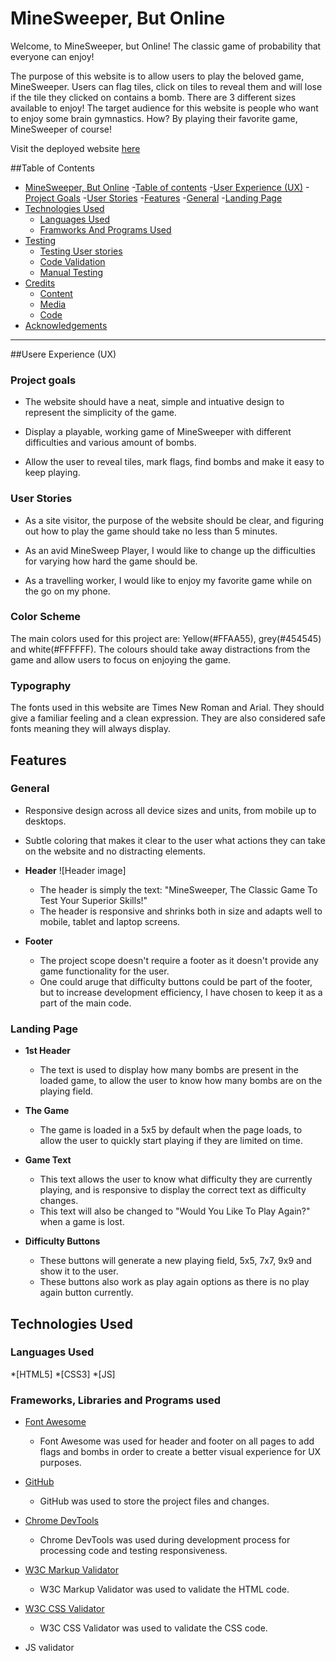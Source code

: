 # MineSweeper, But Online

Welcome, to MineSweeper, but Online! The classic game of probability that everyone can enjoy!

The purpose of this website is to allow users to play the beloved game, MineSweeper. Users can flag tiles, click on tiles to reveal them and will lose if the tile they clicked on contains a bomb. There are 3 different sizes available to enjoy!
The target audience for this website is people who want to enjoy some brain gymnastics. How? By playing their favorite game, MineSweeper of course!

Visit the deployed website [here](https://justaduck98.github.io/minesweeper-online/)

##Table of Contents

- [MineSweeper, But Online](#minesweeper-but-online)
  -[Table of contents](#table-of-contents)
  -[User Experience (UX)](#user-experience-ux)
    -[Project Goals](#projects-goals)
    -[User Stories](#user-stories)
-[Features](#features)
    -[General](#general)
    -[Landing Page](#landing-page)
- [Technologies Used](#technologies-used)
  - [Languages Used](#languages-used)
  - [Framworks And Programs Used](#framework-and-programs-used)
- [Testing](#testing)
  - [Testing User stories](#testing-user-stories)
  - [Code Validation](#code-validation)
  - [Manual Testing](#manual-testing)
 - [Credits](#credits)
    - [Content](#content)
    - [Media](#media)
    - [Code](#code)
  - [Acknowledgements](#acknowledgements)
***

##Usere Experience (UX)

### Project goals

* The website should have a neat, simple and intuative design to represent the simplicity of the game.

* Display a playable, working game of MineSweeper with different difficulties and various amount of bombs.

* Allow the user to reveal tiles, mark flags, find bombs and make it easy to keep playing.

### User Stories

* As a site visitor, the purpose of the website should be clear, and figuring out how to play the game should take no less than 5 minutes. 

* As an avid MineSweep Player, I would like to change up the difficulties for varying how hard the game should be. 

* As a travelling worker, I would like to enjoy my favorite game while on the go on my phone.

### Color Scheme

The main colors used for this project are: Yellow(#FFAA55), grey(#454545) and white(#FFFFFF). The colours should take away distractions from the game and allow users to focus on enjoying the game.

### Typography

The fonts used in this website are Times New Roman and Arial. They should give a familiar feeling and a clean expression. They are also considered safe fonts meaning they will always display.

## Features

### General

* Responsive design across all device sizes and units, from mobile up to desktops.

* Subtle coloring that makes it clear to the user what actions they can take on the website and no distracting elements.

* **Header**
  ![Header image]

  - The header is simply the text: "MineSweeper, The Classic Game To Test Your Superior Skills!"
  - The header is responsive and shrinks both in size and adapts well to mobile, tablet and laptop screens.
* **Footer**
  - The project scope doesn't require a footer as it doesn't provide any game functionality for the user. 
  - One could aruge that difficulty buttons could be part of the footer, but to increase development efficiency, I have chosen to keep it as a part of the main code.
 
### Landing Page

* **1st Header**
  - The text is used to display how many bombs are present in the loaded game, to allow the user to know how many bombs are on the playing field.

* **The Game**
  - The game is loaded in a 5x5 by default when the page loads, to allow the user to quickly start playing if they are limited on time.
 
* **Game Text**
  - This text allows the user to know what difficulty they are currently playing, and is responsive to display the correct text as difficulty changes.
  - This text will also be changed to "Would You Like To Play Again?" when a game is lost.
 
* **Difficulty Buttons**
  - These buttons will generate a new playing field, 5x5, 7x7, 9x9 and show it to the user.
  - These buttons also work as play again options as there is no play again button currently.
 
## Technologies Used

### Languages Used 
  *[HTML5]
  *[CSS3]
  *[JS]

### Frameworks, Libraries and Programs used

* [Font Awesome](https://fontawesome.com/)
     - Font Awesome was used for header and footer on all pages to add flags and bombs in order to create a better visual experience for UX purposes.

* [GitHub](https://github.com/)
     - GitHub was used to store the project files and changes.
 
* [Chrome DevTools](https://developer.chrome.com/docs/devtools/)
    - Chrome DevTools was used during development process for processing code and testing responsiveness.
 
* [W3C Markup Validator](https://validator.w3.org/)
    - W3C Markup Validator was used to validate the HTML code.

* [W3C CSS Validator](https://jigsaw.w3.org/css-validator/)
    - W3C CSS Validator was used to validate the CSS code.

* JS validator
